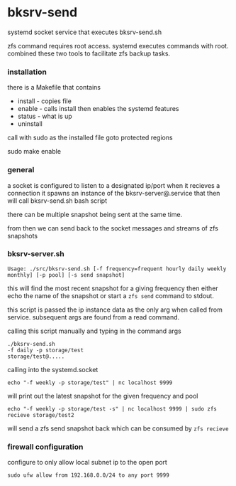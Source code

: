 # bksrv-send

systemd socket service that executes bksrv-send.sh

zfs command requires root access. systemd executes commands with root.
combined these two tools to facilitate zfs backup tasks.

### installation

there is a Makefile that contains
* install - copies file
* enable - calls install then enables the systemd features
* status - what is up
* uninstall

call with sudo as the installed file goto protected regions

sudo make enable


### general

a socket is configured to listen to a designated ip/port
when it recieves a connection it spawns an instance of the bksrv-server@.service
that then will call bksrv-send.sh bash script

there can be multiple snapshot being sent at the same time.

from then we can send back to the socket messages and streams of zfs snapshots

### bksrv-server.sh

`Usage: ./src/bksrv-send.sh [-f frequency=frequent hourly daily weekly monthly] [-p pool] [-s send snapshot]`

this will find the most recent snapshot for a giving frequency
then either echo the name of the snapshot or start a `zfs send` command to stdout.

this script is passed the ip instance data as the only arg when called from service.
subsequent args are found from a read command.


calling this script manually and typing in the command args
```
./bksrv-send.sh
-f daily -p storage/test
storage/test@.....
```

calling into the systemd.socket

`echo "-f weekly -p storage/test" | nc localhost 9999`

will print out the latest snapshot for the given frequency and pool

`echo "-f weekly -p storage/test -s" | nc localhost 9999 | sudo zfs recieve storage/test2`

will send a zfs send snapshot back which can be consumed by `zfs recieve`

### firewall configuration

configure to only allow local subnet ip to the open port

`sudo ufw allow from 192.168.0.0/24 to any port 9999`


